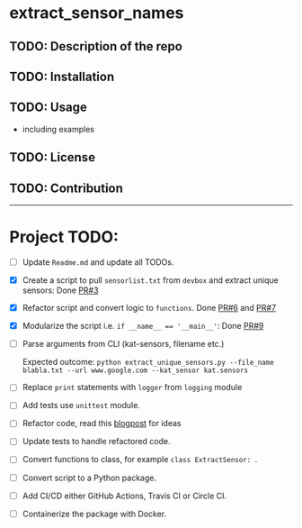# extract_sensor_names

## TODO: Description of the repo

## TODO: Installation

## TODO: Usage
- including examples

## TODO: License

## TODO: Contribution

----------
# Project TODO:

- [ ] Update `Readme.md` and update all TODOs.
- [x] Create a script to pull `sensorlist.txt` from `devbox` and extract unique sensors: Done [PR#3](https://github.com/mamkhari/extract_sensor_names/pull/3)
- [x] Refactor script and convert logic to `functions`. Done [PR#6](https://github.com/mamkhari/extract_sensor_names/pull/6/files) and [PR#7](https://github.com/mamkhari/extract_sensor_names/pull/7/files)
- [x] Modularize the script i.e. `if __name__ == '__main__'`: Done [PR#9](https://github.com/mamkhari/extract_sensor_names/pull/9/files)
- [ ] Parse arguments from CLI (kat-sensors, filename etc.)
  
  Expected outcome: `python extract_unique_sensors.py --file_name blabla.txt --url www.google.com --kat_sensor kat.sensors`
- [ ] Replace `print` statements with `logger` from `logging` module
- [ ] Add tests use `unittest` module.
- [ ] Refactor code, read this [blogpost](https://dev.to/renegadecoder94/8-coolest-python-programming-language-features-58i9) for ideas
- [ ] Update tests to handle refactored code.
- [ ] Convert functions to class, for example `class ExtractSensor: `.
- [ ] Convert script to a Python package.
- [ ] Add CI/CD either GitHub Actions, Travis CI or Circle CI.
- [ ] Containerize the package with Docker.
